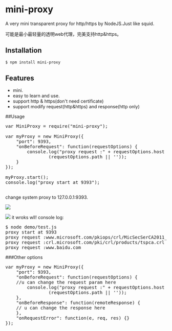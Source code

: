 # mini-proxy

A very mini transparent proxy for http/https by NodeJS.Just like squid.

可能是最小最轻量的透明web代理，完美支持http&https。

## Installation

```bash
$ npm install mini-proxy
```

## Features

* mini.
* easy to learn and use.
* support http & https(don't need certificate)
* support modify request(http&https) and response(http only)



##Usage

<pre>
var MiniProxy = require("mini-proxy");

var myProxy = new MiniProxy({
	"port": 9393,
	"onBeforeRequest": function(requestOptions) {
		console.log("proxy request :" + requestOptions.host + 
			    (requestOptions.path || ''));
	}
});

myProxy.start();
console.log("proxy start at 9393");

</pre>

change system proxy to 127.0.0.1:9393.


![](https://raw.githubusercontent.com/liyangready/mini-proxy/master/imgs/screenshoot1.png)


![](https://raw.githubusercontent.com/liyangready/mini-proxy/master/imgs/screenshoot2.png)
it wroks wll! 
console log:
<pre>
$ node demo/test.js
proxy start at 9393
proxy request :www.microsoft.com/pkiops/crl/MicSecSerCA2011_2011-10-18.crl
proxy request :crl.microsoft.com/pki/crl/products/tspca.crl
proxy request :www.baidu.com
</pre>

###Other options
<pre>
var myProxy = new MiniProxy({
	"port": 9393,
	"onBeforeRequest": function(requestOptions) {
	//u can change the request param here
		console.log("proxy request :" + requestOptions.host + 
			    (requestOptions.path || ''));
	},
	"onBeforeResponse": function(remoteResponse) {
	// u can change the response here
	},
	"onRequestError": function(e, req, res) {}
});
</pre>
